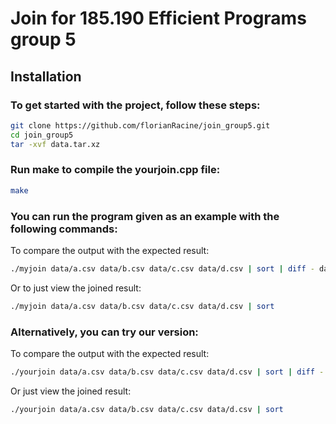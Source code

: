 # Join for 185.190 Efficient Programs group 5

## Installation 

### To get started with the project, follow these steps:

 ```bash
 git clone https://github.com/florianRacine/join_group5.git
 cd join_group5
 tar -xvf data.tar.xz
```

### Run make to compile the yourjoin.cpp file:
  
 ```bash
make
```

### You can run the program given as an example with the following commands:

To compare the output with the expected result:

 ```bash
./myjoin data/a.csv data/b.csv data/c.csv data/d.csv | sort | diff - data/abcd.csv
 ```

Or to just view the joined result:

 ```bash
./myjoin data/a.csv data/b.csv data/c.csv data/d.csv | sort
 ```

### Alternatively, you can try our version:

To compare the output with the expected result:

 ```bash
./yourjoin data/a.csv data/b.csv data/c.csv data/d.csv | sort | diff - data/abcd.csv
 ```

Or just view the joined result:

 ```bash
./yourjoin data/a.csv data/b.csv data/c.csv data/d.csv | sort
 ```
